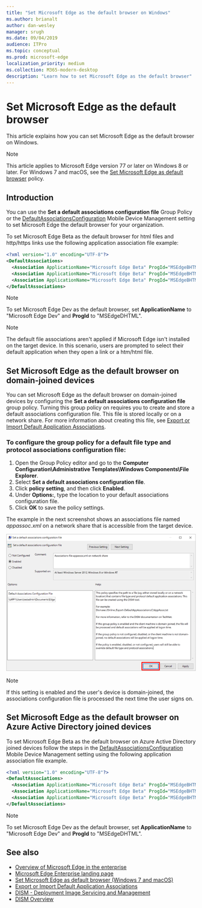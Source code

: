 ```yaml
---
title: "Set Microsoft Edge as the default browser on Windows"
ms.author: brianalt
author: dan-wesley
manager: srugh
ms.date: 09/04/2019
audience: ITPro
ms.topic: conceptual
ms.prod: microsoft-edge
localization_priority: medium
ms.collection: M365-modern-desktop
description: "Learn how to set Microsoft Edge as the default browser"
---
```


# Set Microsoft Edge as the default browser

This article explains how you can set Microsoft Edge as the default browser on Windows.

> [!NOTE]
> This article applies to Microsoft Edge version 77 or later on Windows 8 or later. For Windows 7 and macOS, see the [Set Microsoft Edge as default browser](https://docs.microsoft.com/DeployEdge/microsoft-edge-policies#defaultbrowsersettingenabled) policy.

## Introduction

You can use the **Set a default associations configuration file** Group Policy or the [DefaultAssociationsConfiguration](https://docs.microsoft.com/windows/client-management/mdm/policy-csp-applicationdefaults#applicationdefaults-defaultassociationsconfiguration) Mobile Device Management setting to set Microsoft Edge the default browser for your organization.

To set Microsoft Edge Beta as the default browser for html files and http/https links use the following application association file example:

```xml
<?xml version="1.0" encoding="UTF-8"?>
<DefaultAssociations>
  <Association ApplicationName="Microsoft Edge Beta" ProgId="MSEdgeBHTML" Identifier=".html"/>
  <Association ApplicationName="Microsoft Edge Beta" ProgId="MSEdgeBHTML" Identifier="http"/>
  <Association ApplicationName="Microsoft Edge Beta" ProgId="MSEdgeBHTML" Identifier="https"/>  
</DefaultAssociations>
```

> [!NOTE]
> To set Microsoft Edge Dev as the default browser, set **ApplicationName** to "Microsoft Edge Dev" and **ProgId** to "MSEdgeDHTML".

> [!NOTE]
> The default file associations aren't applied if Microsoft Edge isn't installed on the target device. In this scenario, users are prompted to select their default application when they open a link or a htm/html file.

## Set Microsoft Edge as the default browser on domain-joined devices

You can set Microsoft Edge as the default browser on domain-joined devices by configuring the **Set a default associations configuration file** group policy. Turning this group policy on requires you to create and store a default associations configuration file. This file is stored locally or on a network share. For more information about creating this file, see [Export or Import Default Application Associations](https://docs.microsoft.com/en-us/windows-hardware/manufacture/desktop/export-or-import-default-application-associations).

### To configure the group policy for a default file type and protocol associations configuration file:

1. Open the Group Policy editor and go to the **Computer Configuration\Administrative Templates\Windows Components\File Explorer**.
2. Select **Set a default associations configuration file**.
3. Click **policy setting**, and then click **Enabled**.
4. Under **Options:**, type the location to your default associations configuration file.
5. Click **OK** to save the policy settings.

The example in the next screenshot shows an associations file named *appassoc.xml* on a network share that is accessible from the target device.

   ![Enable file association in group policy](./media/edge-learnmore-make-edge-default-browser/edge-learnmore-app-associations.png)

   > [!NOTE]
   > If this setting is enabled and the user's device is domain-joined, the associations configuration file is processed the next time the user signs on.

## Set Microsoft Edge as the default browser on Azure Active Directory joined devices

To set Microsoft Edge Beta as the default browser on Azure Active Directory joined devices follow the steps in the [DefaultAssociationsConfiguration](https://docs.microsoft.com/windows/client-management/mdm/policy-csp-applicationdefaults#applicationdefaults-defaultassociationsconfiguration) Mobile Device Management setting using the following application association file example.

```xml
<?xml version="1.0" encoding="UTF-8"?>
<DefaultAssociations>
  <Association ApplicationName="Microsoft Edge Beta" ProgId="MSEdgeBHTML" Identifier=".html"/>
  <Association ApplicationName="Microsoft Edge Beta" ProgId="MSEdgeBHTML" Identifier="http"/>
  <Association ApplicationName="Microsoft Edge Beta" ProgId="MSEdgeBHTML" Identifier="https"/>  
</DefaultAssociations>
```
> [!NOTE]
> To set Microsoft Edge Dev as the default browser, set **ApplicationName** to "Microsoft Edge Dev" and **ProgId** to "MSEdgeDHTML".

## See also

- [Overview of Microsoft Edge in the enterprise](overview-edge-in-the-enterprise.md)
- [Microsoft Edge Enterprise landing page](https://aka.ms/EdgeEnterprise)
- [Set Microsoft Edge as default browser (Windows 7 and macOS)](https://docs.microsoft.com/DeployEdge/microsoft-edge-policies#defaultbrowsersettingenabled)
- [Export or Import Default Application Associations](https://docs.microsoft.com/windows-hardware/manufacture/desktop/export-or-import-default-application-associations)
- [DISM - Deployment Image Servicing and Management](https://docs.microsoft.com/windows-hardware/manufacture/desktop/dism---deployment-image-servicing-and-management-technical-reference-for-windows)
- [DISM Overview](https://docs.microsoft.com/windows-hardware/manufacture/desktop/what-is-dism)
<!-- - [DISM Default Application Association Servicing Command-Line Options](https://docs.microsoft.com/en-us/windows-hardware/manufacture/desktop/dism-default-application-association-servicing-command-line-options) -->
<!-- - [Export or Import Default Application Associations](https://docs.microsoft.com/previous-versions/windows/it-pro/windows-8.1-and-8/hh825038(v=win.10)) -->
